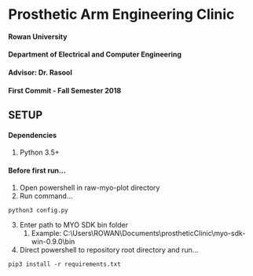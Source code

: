 # Prosthetic Arm Engineering Clinic
#### Rowan University
#### Department of Electrical and Computer Engineering
#### Advisor: Dr. Rasool
#### First Commit - Fall Semester 2018

SETUP
-----

#### Dependencies
1. Python 3.5+

#### Before first run...
1. Open powershell in raw-myo-plot directory
2. Run command...
```
python3 config.py
```
3. Enter path to MYO SDK bin folder
    1. Example: C:\Users\ROWAN\Documents\prostheticClinic\myo-sdk-win-0.9.0\bin
4. Direct powershell to repository root directory and run...
```
pip3 install -r requirements.txt
```